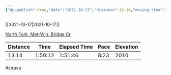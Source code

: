 ```yaml
---
{"dg-publish":true,"date":"2021-10-17","distance":13.14,"moving_time":"1:50:12","elapsed_time":"1:51:46","pace":"8:23","total_elevation_gain":2010,"url":"https://www.strava.com/activities/6128874730","permalink":"/01-personal/strava/2021-10-17-north-fork-met-win-bridge-cr/","dgPassFrontmatter":true}
---
```



[[2021-10-17\|2021-10-17]]

[North Fork, Met-Win, Bridge Cr](https://www.strava.com/activities/6128874730)

| Distance | Time    | Elapsed Time | Pace | Elevation |
| -------- | ------- | ------------ | ---- | --------- |
| 13.14    | 1:50:12 | 1:51:46      | 8:23 | 2010      |




#strava

